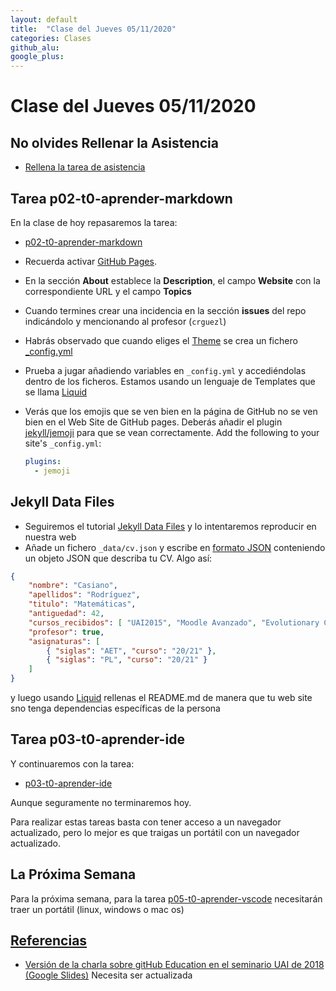```yaml
---
layout: default
title:  "Clase del Jueves 05/11/2020"
categories: Clases
github_alu: 
google_plus: 
---
```


# Clase del Jueves 05/11/2020

## No olvides Rellenar la Asistencia

* [Rellena la tarea de asistencia](https://campusdoctoradoyposgrado.ull.es/mod/attendance/view.php?id=283483)
  


## Tarea p02-t0-aprender-markdown

En la clase de hoy repasaremos la tarea:

* [p02-t0-aprender-markdown]({{site.baseurl}}/tema0-introduccion/practicas/p02-t0-aprender-markdown/)
  
- Recuerda activar [GitHub Pages](https://guides.github.com/features/pages/). 
- En la sección **About** establece la **Description**, el campo **Website** con la correspondiente URL y el campo **Topics**
- Cuando termines crear una incidencia en la sección **issues** del repo indicándolo y mencionando al profesor (`crguezl`)
- Habrás observado que cuando eliges el [Theme](https://pages.github.com/themes/) se crea un fichero [_config.yml](https://jekyllrb.com/docs/configuration/)
- Prueba a jugar añadiendo variables en `_config.yml` y accediéndolas dentro de los ficheros. Estamos usando un lenguaje de Templates que se llama [Liquid](https://shopify.github.io/liquid/)
- Verás que los emojis que se ven bien en la página de GitHub no se ven bien en el Web Site de GitHub pages. Deberás añadir el plugin [jekyll/jemoji](https://github.com/jekyll/jemoji) para que se vean correctamente. Add the following to your site's `_config.yml`:
  
  ```yml
  plugins:
    - jemoji
  ```

## Jekyll Data Files

- Seguiremos el tutorial [Jekyll Data Files](https://jekyllrb.com/docs/datafiles/) y lo intentaremos reproducir en nuestra web
- Añade un fichero `_data/cv.json`   y escribe en [formato JSON](https://en.wikipedia.org/wiki/JSON) conteniendo un objeto JSON que describa tu CV. Algo así:

```json
{
    "nombre": "Casiano",
    "apellidos": "Rodríguez",
    "titulo": "Matemáticas",
    "antiguedad": 42,
    "cursos_recibidos": [ "UAI2015", "Moodle Avanzado", "Evolutionary Computing"],
    "profesor": true,
    "asignaturas": [ 
        { "siglas": "AET", "curso": "20/21" },
        { "siglas": "PL", "curso": "20/21" }
    ]
}
```

y luego usando [Liquid](https://shopify.github.io/liquid/) rellenas el README.md de manera que tu web site sno tenga dependencias específicas de la persona 


## Tarea p03-t0-aprender-ide

Y continuaremos con la tarea:

* [p03-t0-aprender-ide]({{site.baseurl}}/tema0-introduccion/practicas/p03-t0-aprender-ide/)

Aunque seguramente no terminaremos hoy.

Para realizar estas tareas basta con tener acceso a un navegador actualizado, pero 
lo mejor es que traigas un portátil con un navegador actualizado.

## La Próxima Semana

Para la próxima semana, para la tarea [p05-t0-aprender-vscode]({{site.baseurl}}/tema0-introduccion/practicas/p05-t0-aprender-vscode) necesitarán traer un portátil (linux, windows o mac os)


## [Referencias](references)

* [Versión de la charla sobre gitHub Education en el seminario UAI de 2018 (Google Slides)](https://docs.google.com/presentation/d/1LAZUS4SX7axmzEUElh2Oz2DqC1cJA6PUvb1KixJ1KWw/edit?usp=sharing) Necesita ser actualizada